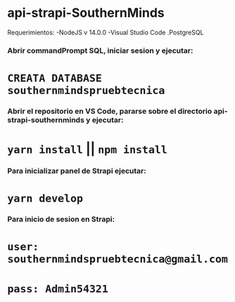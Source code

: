 # api-strapi-SouthernMinds
Requerimientos: 
-NodeJS v 14.0.0
-Visual Studio Code
.PostgreSQL

### Abrir commandPrompt SQL, iniciar sesion y ejecutar: 

# `CREATA DATABASE southernmindspruebtecnica`


### Abrir el repositorio en VS Code, pararse sobre el directorio api-strapi-southernminds y ejecutar:

# `yarn install` || `npm install`


### Para inicializar panel de Strapi ejecutar:

# `yarn develop`


### Para inicio de sesion en Strapi:


# `user: southernmindspruebtecnica@gmail.com`
# `pass: Admin54321`


